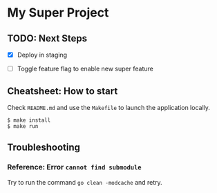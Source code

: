 # My Super Project

## TODO: Next Steps

* [x] Deploy in staging
* [ ] Toggle feature flag to enable new super feature


## Cheatsheet: How to start

Check `README.md` and use the `Makefile` to launch the application locally.

```
$ make install
$ make run
```

## Troubleshooting

### Reference: Error `cannot find submodule`

Try to run the command `go ​clean -modcache` and retry.

